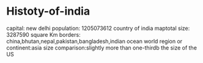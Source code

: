# Histoty-of-india
capital: new delhi
population: 1205073612
country of india maptotal size: 3287590 square Km
borders: china,bhutan,nepal,pakistan,bangladesh,indian ocean
world region or continent:asia
size comparison:slightly more than one-thirdb the size of the US
